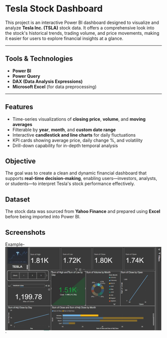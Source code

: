 #  Tesla Stock Dashboard 

This project is an interactive Power BI dashboard designed to visualize and analyze **Tesla Inc. (TSLA)** stock data. It offers a comprehensive look into the stock's historical trends, trading volume, and price movements, making it easier for users to explore financial insights at a glance.

---

##  Tools & Technologies

- **Power BI**
- **Power Query**
- **DAX (Data Analysis Expressions)**
- **Microsoft Excel** (for data preprocessing)

---

##  Features

-  Time-series visualizations of **closing price**, **volume**, and **moving averages**
-  Filterable by **year**, **month**, and **custom date range**
-  Interactive **candlestick and line charts** for daily fluctuations
-  KPI cards showing average price, daily change %, and volatility
-  Drill-down capability for in-depth temporal analysis


##  Objective

The goal was to create a clean and dynamic financial dashboard that supports **real-time decision-making**, enabling users—investors, analysts, or students—to interpret Tesla's stock performance effectively.


##  Dataset

The stock data was sourced from **Yahoo Finance** and prepared using **Excel** before being imported into Power BI.


##  Screenshots

Example-![Dashboard Screenshot](https://github.com/VIGNESHK-2564/Data-Analysis-Dashboard/blob/main/stock%20main%20pg.jpg)`
